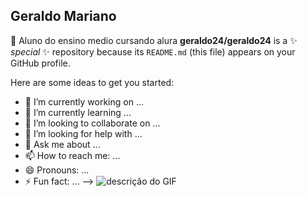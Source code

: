 ## Geraldo Mariano 
💚 Aluno do ensino medio cursando alura 
**geraldo24/geraldo24** is a ✨ _special_ ✨ repository because its `README.md` (this file) appears on your GitHub profile.

Here are some ideas to get you started:

- 🔭 I’m currently working on ...
- 🌱 I’m currently learning ...
- 👯 I’m looking to collaborate on ...
- 🤔 I’m looking for help with ...
- 💬 Ask me about ...
- 📫 How to reach me: ...
- 😄 Pronouns: ...
- ⚡ Fun fact: ...
-->
![descrição do GIF](https://media.tenor.com/ZCxwVKNGulcAAAAM/carlos-sumar%C3%A9.gif)
